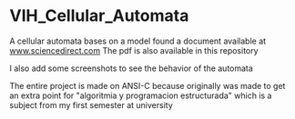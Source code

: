 # VIH_Cellular_Automata
A cellular automata bases on a model found a document available at www.sciencedirect.com
The pdf is also available in this repository

I also add some screenshots to see the behavior of the automata

The entire project is made on ANSI-C because originally was made to get an extra point for "algoritmia y programacion estructurada" which is a subject from my first semester at university

